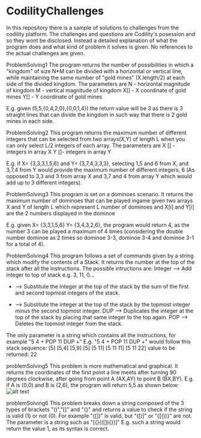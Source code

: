 # CodilityChallenges
In this repository there is a sample of solutions to challenges from the codility platform. The challenges and questions
are Codility's posession and so they wont be disclosed. Instead a detailed explanation of what the program does and what
kind of problem it solves is given. No references to the actual challenges are given.

ProblemSolving1
The program returns the number of possibilities in which a "kingdom" of size N*M can be divided with a horizontal or vertical
line, while maintaining the same number of "gold mines" (X.length/2) at each side of the divided kingdom.
The parameters are 
N - horizontal magnitude of kingdom
M - vertical magnitude of kingdom
X[] - X coordinate of gold mines
Y[] - Y coordinate of gold mines

E.g. given (5,5,{0,4,2,0},{0,0,1,4}) the return value will be 3 as there is 3 straight lines that can divide the kingdom
in such way that there is 2 gold mines in each side.


ProblemSolving2
This program returns the maximum number of different integers that can be selected from two arrays(X,Y) of length L when
you can only select L/2 integers of each array.
The parameters are
X [] - integers in array X
Y []- integers in array Y

E.g. if X= {3,3,3,1,5,6} and Y= {3,7,4,3,3,3}, selecting 1,5 and 6 from X, and 3,7,4 from Y would provide the maximum 
number of different integers, 6 (As opposed to 3,3 and 3 from array X and 3,7 and 4 from array Y which would add up
to 3 different integers).

ProblemSolving3
This program is set on a dominoes scenario. It returns the maximum number of dominoes that can be played ingame given
two arrays X and Y of length L which represent L number of dominoes and X[i] and Y[i] are the 2 numbers displayed
in the dominoe

E.g. given  X= {3,3,1,5,6}  Y= {3,4,3,2,6}, the program would return 4, as the number 3 can be played a maximum of 4
times (considering the double number dominoe as 2 times so dominoe 3-3, dominoe 3-4 and dominoe 3-1 for a total of 4).

ProblemSolving4
This program follows a set of commands given by a string which modify the contents of a Stack. It returns the number 
at the top of the stack after all the instructions. The possible intructions are:
Integer --> Add integer to top of stack e.g. 3, 11, 0...
+ --> Substitute the integer at the top of the stack by the sum of the first and second topmost integers of the stack.
- --> Substitute the integer at the top of the stack by the topmost integer minus the second topmost integer.
DUP --> Duplicates the integer at the top of the stack by placing that same integer to the top again.
POP --> Deletes the topmost integer from the stack.

The only parameter is a string which contains all the instructions, for example "5 4 + POP 11 DUP +"
E.g. "5 4 + POP 11 DUP +" would follow this stack sequence:
[5]
[5,4]
[5,9]
[5]
[5 11]
[5 11 11]
[5 11 22]
value to be returned: 22

problemSolving5
This problem is more mathematical and graphical. It returns the coordinates of the first point
a line meets after turning 90 degrees clockwise, after going from point A (AX,AY) to point B (BX,BY). 
E.g. if A is (0,0) and B is (2,6), the program will return 5,5 as shown below:
![alt text](https://imgur.com/a/WcukkMT)

problemSolving6
This problem breaks down a string composed of the 3 types of brackets "()","[]" and "{}" and returns a value to
check if the string is valid (1) or not (0). For example "([])" is valid, but "([)]" or "{[())}" are not.
The parameter is a string such as "[{}(([]){})]"
E.g. such a string would return the value 1, as its syntax is correct.


